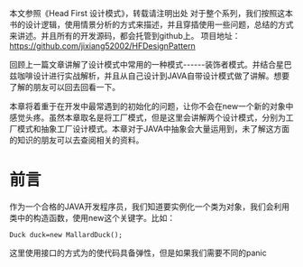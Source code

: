 本文参照《Head First 设计模式》，转载请注明出处
对于整个系列，我们按照这本书的设计逻辑，使用情景分析的方式来描述，并且穿插使用一些问题，总结的方式来讲述。并且所有的开发源码，都会托管到github上。
项目地址：https://github.com/jixiang52002/HFDesignPattern

回顾上一篇文章讲解了设计模式中常用的一种模式------装饰者模式。并结合星巴兹咖啡设计进行实战解析，并且从自己设计到JAVA自带设计模式做了讲解。想要了解的朋友可以回去回看一下。

本章将着重于在开发中最常遇到的初始化的问题，让你不会在new一个新的对象中感觉头疼。虽然本章取名是将工厂模式，但是这里会讲解两个设计模式，分别为工厂模式和抽象工厂设计模式。本章对于JAVA中抽象会大量运用到，未了解这方面的知识的朋友可以去查阅相关的资料。

# 前言
作为一个合格的JAVA开发程序员，我们知道要实例化一个类为对象，我们会利用类中的构造函数，使用new这个关键字。比如：
```
Duck duck=new MallardDuck();
```
这里使用接口的方式为的使代码具备弹性，但是如果我们需要不同的panic




